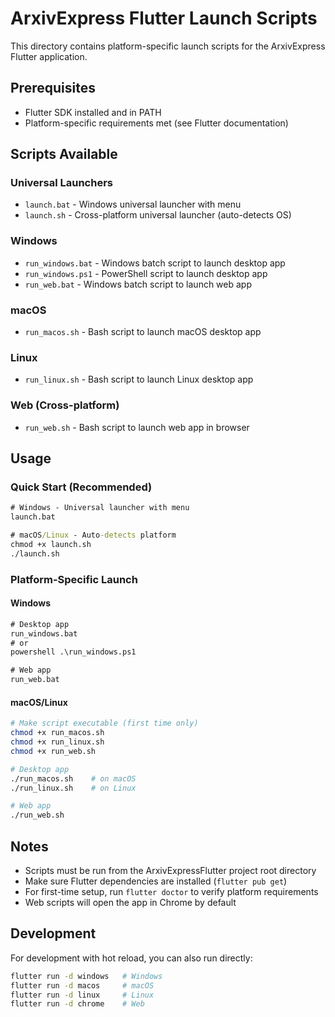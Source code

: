 # ArxivExpress Flutter Launch Scripts

This directory contains platform-specific launch scripts for the ArxivExpress Flutter application.

## Prerequisites

- Flutter SDK installed and in PATH
- Platform-specific requirements met (see Flutter documentation)

## Scripts Available

### Universal Launchers
- `launch.bat` - Windows universal launcher with menu
- `launch.sh` - Cross-platform universal launcher (auto-detects OS)

### Windows
- `run_windows.bat` - Windows batch script to launch desktop app
- `run_windows.ps1` - PowerShell script to launch desktop app  
- `run_web.bat` - Windows batch script to launch web app

### macOS
- `run_macos.sh` - Bash script to launch macOS desktop app

### Linux
- `run_linux.sh` - Bash script to launch Linux desktop app

### Web (Cross-platform)
- `run_web.sh` - Bash script to launch web app in browser

## Usage

### Quick Start (Recommended)
```cmd
# Windows - Universal launcher with menu
launch.bat

# macOS/Linux - Auto-detects platform
chmod +x launch.sh
./launch.sh
```

### Platform-Specific Launch

#### Windows
```cmd
# Desktop app
run_windows.bat
# or
powershell .\run_windows.ps1

# Web app
run_web.bat
```

#### macOS/Linux
```bash
# Make script executable (first time only)
chmod +x run_macos.sh
chmod +x run_linux.sh
chmod +x run_web.sh

# Desktop app
./run_macos.sh    # on macOS
./run_linux.sh    # on Linux

# Web app
./run_web.sh
```

## Notes

- Scripts must be run from the ArxivExpressFlutter project root directory
- Make sure Flutter dependencies are installed (`flutter pub get`)
- For first-time setup, run `flutter doctor` to verify platform requirements
- Web scripts will open the app in Chrome by default

## Development

For development with hot reload, you can also run directly:
```bash
flutter run -d windows   # Windows
flutter run -d macos     # macOS  
flutter run -d linux     # Linux
flutter run -d chrome    # Web
```